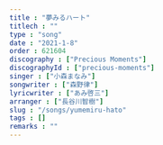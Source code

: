 ```yaml
---
title : "夢みるハート"
titlech : ""
type : "song"
date : "2021-1-8"
order : 621604
discography : ["Precious Moments"]
discographyId : ["precious-moments"]
singer : ["小森まなみ"]
songwriter : ["森野律"]
lyricwriter : ["あみ啓三"]
arranger : ["長谷川智樹"]
slug : "/songs/yumemiru-hato"
tags : []
remarks : ""
---
```


